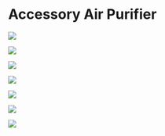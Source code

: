 # Accessory Air Purifier

![](https://github.com/xxandev/homekit/blob/main/gallery/air_purifier_1.png)

![](https://github.com/xxandev/homekit/blob/main/gallery/air_purifier_2.png)

![](https://github.com/xxandev/homekit/blob/main/gallery/air_purifier_3.png)

![](https://github.com/xxandev/homekit/blob/main/gallery/air_purifier_4.png)

![](https://github.com/xxandev/homekit/blob/main/gallery/air_purifier_5.png)

![](https://github.com/xxandev/homekit/blob/main/gallery/air_purifier_6.png)

![](https://github.com/xxandev/homekit/blob/main/gallery/air_purifier_7.png)